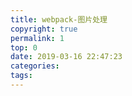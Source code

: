 ```yaml
---
title: webpack-图片处理
copyright: true
permalink: 1
top: 0
date: 2019-03-16 22:47:23
categories:
tags:
---
```

